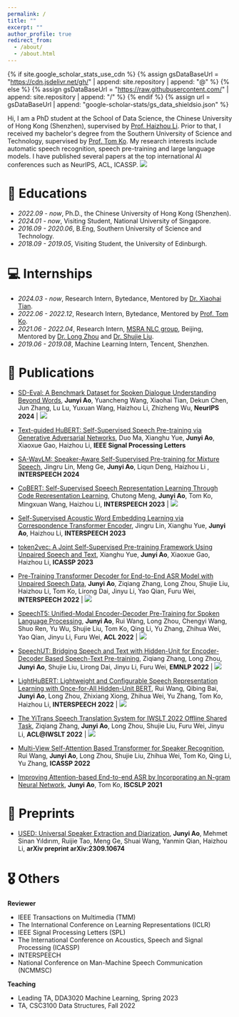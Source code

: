 ```yaml
---
permalink: /
title: ""
excerpt: ""
author_profile: true
redirect_from: 
  - /about/
  - /about.html
---
```


{% if site.google_scholar_stats_use_cdn %}
{% assign gsDataBaseUrl = "https://cdn.jsdelivr.net/gh/" | append: site.repository | append: "@" %}
{% else %}
{% assign gsDataBaseUrl = "https://raw.githubusercontent.com/" | append: site.repository | append: "/" %}
{% endif %}
{% assign url = gsDataBaseUrl | append: "google-scholar-stats/gs_data_shieldsio.json" %}

<span class='anchor' id='about-me'></span>

Hi, I am a PhD student at the School of Data Science, the Chinese University of Hong Kong (Shenzhen), supervised by [Prof. Haizhou Li](https://colips.org/~eleliha/). Prior to that, I received my bachelor's degree from the Southern University of Science and Technology, supervised by [Prof. Tom Ko](https://tomkocse.github.io/). My research interests include automatic speech recognition, speech pre-training and large language models. I have published several papers at the top international AI conferences such as NeurIPS, ACL, ICASSP. <a href='https://scholar.google.com/citations?user=eUiG0O0AAAAJ'><img src="https://img.shields.io/endpoint?logo=Google%20Scholar&url=https%3A%2F%2Fcdn.jsdelivr.net%2Fgh%2Fajyy%2Fajyy.github.io@google-scholar-stats%2Fgs_data_shieldsio.json&labelColor=f6f6f6&color=9cf&style=flat&label=citations"></a> 


<!-- # 🔥 News
- *2022.02*: &nbsp;🎉🎉 Lorem ipsum dolor sit amet, consectetur adipiscing elit. Vivamus ornare aliquet ipsum, ac tempus justo dapibus sit amet. 
- *2022.02*: &nbsp;🎉🎉 Lorem ipsum dolor sit amet, consectetur adipiscing elit. Vivamus ornare aliquet ipsum, ac tempus justo dapibus sit amet.  -->


# 📖 Educations
- *2022.09 - now*, Ph.D., the Chinese University of Hong Kong (Shenzhen).
- *2024.01 - now*, Visiting Student, National University of Singapore.
- *2016.09 - 2020.06*, B.Eng, Southern University of Science and Technology.
- *2018.09 - 2019.05*, Visiting Student, the University of Edinburgh.

# 💻 Internships
- *2024.03 - now*, Research Intern, Bytedance, Mentored by [Dr. Xiaohai Tian](https://scholar.google.com/citations?user=6gc45QcAAAAJ&hl=en).
- *2022.06 - 2022.12*, Research Intern, Bytedance, Mentored by [Prof. Tom Ko](https://tomkocse.github.io/).
- *2021.06 - 2022.04*, Research Intern, [MSRA NLC group](https://www.microsoft.com/en-us/research/group/natural-language-computing/), Beijing, Mentored by [Dr. Long Zhou](https://long-zhou.github.io/) and [Dr. Shujie Liu](https://www.microsoft.com/en-us/research/people/shujliu/).
- *2019.06 - 2019.08*, Machine Learning Intern, Tencent, Shenzhen.

# 📝 Publications 

<!-- <div class='paper-box'><div class='paper-box-image'><div><div class="badge">CVPR 2016</div><img src='images/500x300.png' alt="sym" width="100%"></div></div>
<div class='paper-box-text' markdown="1">

[Deep Residual Learning for Image Recognition](https://openaccess.thecvf.com/content_cvpr_2016/papers/He_Deep_Residual_Learning_CVPR_2016_paper.pdf)

**Kaiming He**, Xiangyu Zhang, Shaoqing Ren, Jian Sun -->

<!-- [**Project**](https://scholar.google.com/citations?view_op=view_citation&hl=zh-CN&user=DhtAFkwAAAAJ&citation_for_view=DhtAFkwAAAAJ:ALROH1vI_8AC) <strong><span class='show_paper_citations' data='DhtAFkwAAAAJ:ALROH1vI_8AC'></span></strong>
- Lorem ipsum dolor sit amet, consectetur adipiscing elit. Vivamus ornare aliquet ipsum, ac tempus justo dapibus sit amet. 
</div>
</div> -->

- [SD-Eval: A Benchmark Dataset for Spoken Dialogue Understanding Beyond Words](https://arxiv.org/pdf/2406.13340), **Junyi Ao**, Yuancheng Wang, Xiaohai Tian, Dekun Chen, Jun Zhang, Lu Lu, Yuxuan Wang, Haizhou Li, Zhizheng Wu, **NeurIPS 2024** \| [![](https://img.shields.io/github/stars/amphionspace/SD-Eval?style=social&label=Code+Stars)](https://github.com/amphionspace/SD-Eval)

- [Text-guided HuBERT: Self-Supervised Speech Pre-training via Generative Adversarial Networks](https://arxiv.org/abs/2402.15725), Duo Ma, Xianghu Yue, **Junyi Ao**, Xiaoxue Gao, Haizhou Li, **IEEE Signal Processing Letters**

- [SA-WavLM: Speaker-Aware Self-Supervised Pre-training for Mixture Speech](https://arxiv.org/abs/2407.02826), Jingru Lin, Meng Ge, **Junyi Ao**, Liqun Deng, Haizhou Li
, **INTERSPEECH 2024**

- [CoBERT: Self-Supervised Speech Representation Learning Through Code Representation Learning](https://arxiv.org/abs/2210.04062), Chutong Meng, **Junyi Ao**, Tom Ko, Mingxuan Wang, Haizhou Li, **INTERSPEECH 2023** \| [![](https://img.shields.io/github/stars/mct10/CoBERT?style=social&label=Code+Stars)](https://github.com/mct10/CoBERT)

- [Self-Supervised Acoustic Word Embedding Learning via Correspondence Transformer Encoder](https://arxiv.org/abs/2307.09871), Jingru Lin, Xianghu Yue, **Junyi Ao**, Haizhou Li, **INTERSPEECH 2023**

- [token2vec: A Joint Self-Supervised Pre-training Framework Using Unpaired Speech and Text](https://arxiv.org/abs/2210.16755), Xianghu Yue, **Junyi Ao**, Xiaoxue Gao, Haizhou Li, **ICASSP 2023**


- [Pre-Training Transformer Decoder for End-to-End ASR Model with Unpaired Speech Data](https://arxiv.org/abs/2203.17113), **Junyi Ao**, Ziqiang Zhang, Long Zhou, Shujie Liu, Haizhou Li, Tom Ko, Lirong Dai, Jinyu Li, Yao Qian, Furu Wei, **INTERSPEECH 2022** \| [![](https://img.shields.io/github/stars/microsoft/SpeechT5?style=social&label=Code+Stars)](https://github.com/microsoft/SpeechT5/tree/main/Speech2C)

- [SpeechT5: Unified-Modal Encoder-Decoder Pre-Training for Spoken Language Processing](https://aclanthology.org/2022.acl-long.393/), **Junyi Ao**, Rui Wang, Long Zhou, Chengyi Wang, Shuo Ren, Yu Wu, Shujie Liu, Tom Ko, Qing Li, Yu Zhang, Zhihua Wei, Yao Qian, Jinyu Li, Furu Wei, **ACL 2022** \| [![](https://img.shields.io/github/stars/microsoft/SpeechT5?style=social&label=Code+Stars)](https://github.com/microsoft/SpeechT5)

- [SpeechUT: Bridging Speech and Text with Hidden-Unit for Encoder-Decoder Based Speech-Text Pre-training](https://arxiv.org/abs/2210.03730), Ziqiang Zhang, Long Zhou, **Junyi Ao**, Shujie Liu, Lirong Dai, Jinyu Li, Furu Wei, **EMNLP 2022** \| [![](https://img.shields.io/github/stars/microsoft/SpeechT5?style=social&label=Code+Stars)](https://github.com/microsoft/SpeechT5/tree/main/SpeechUT)

- [LightHuBERT: Lightweight and Configurable Speech Representation Learning with Once-for-All Hidden-Unit BERT](https://arxiv.org/abs/2203.15610), Rui Wang, Qibing Bai, **Junyi Ao**, Long Zhou, Zhixiang Xiong, Zhihua Wei, Yu Zhang, Tom Ko, Haizhou Li, **INTERSPEECH 2022** \| [![](https://img.shields.io/github/stars/mechanicalsea/lighthubert?style=social&label=Code+Stars)](https://github.com/mechanicalsea/lighthubert)

- [The YiTrans Speech Translation System for IWSLT 2022 Offline Shared Task](https://aclanthology.org/2022.iwslt-1.11/), Ziqiang Zhang, **Junyi Ao**, Long Zhou, Shujie Liu, Furu Wei, Jinyu Li, **ACL@IWSLT 2022** \| [![](https://img.shields.io/github/stars/microsoft/SpeechT5?style=social&label=Code+Stars)](https://github.com/microsoft/SpeechT5/tree/main/YiTrans)

- [Multi-View Self-Attention Based Transformer for Speaker Recognition](https://ieeexplore.ieee.org/document/9746639/), Rui Wang, **Junyi Ao**, Long Zhou, Shujie Liu, Zhihua Wei, Tom Ko, Qing Li, Yu Zhang, **ICASSP 2022**

- [Improving Attention-based End-to-end ASR by Incorporating an N-gram Neural Network](https://ieeexplore.ieee.org/abstract/document/9362055), **Junyi Ao**, Tom Ko, **ISCSLP 2021**

# 📜 Preprints
- [USED: Universal Speaker Extraction and Diarization](https://arxiv.org/abs/2309.10674v2), **Junyi Ao**, Mehmet Sinan Yıldırım, Ruijie Tao, Meng Ge, Shuai Wang, Yanmin Qian, Haizhou Li, **arXiv preprint arXiv:2309.10674**

<!-- # 🎖 Honors and Awards
- *2021.10* Lorem ipsum dolor sit amet, consectetur adipiscing elit. Vivamus ornare aliquet ipsum, ac tempus justo dapibus sit amet. 
- *2021.09* Lorem ipsum dolor sit amet, consectetur adipiscing elit. Vivamus ornare aliquet ipsum, ac tempus justo dapibus sit amet.  -->

# 🎖 Others

**Reviewer**
- IEEE Transactions on Multimedia (TMM)
- The International Conference on Learning Representations (ICLR)
- IEEE Signal Processing Letters (SPL)
- The International Conference on Acoustics, Speech and Signal Processing  (ICASSP)
- INTERSPEECH
- National Conference on Man-Machine Speech Communication (NCMMSC)

**Teaching**
- Leading TA, DDA3020 Machine Learning, Spring 2023
- TA, CSC3100 Data Structures, Fall 2022

